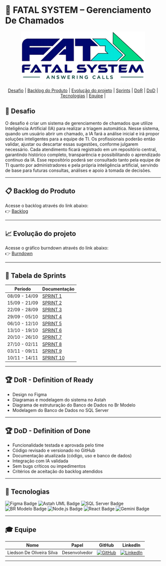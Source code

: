 # 🚀 FATAL SYSTEM – Gerenciamento De Chamados

<div align="center">
  <img src="./Docs/img/logoFatalSystem.png" alt="Screenshot do sistema" width="400"/>
</div>

<div align="center">
  
  [Desafio](#-desafio) | [Backlog do Produto](#-backlog-do-produto) | [Evolução do projeto](#-evolução-do-projeto) | [Sprints](#-tabela-de-sprints) | [DoR](#-dor---definition-of-ready) | [DoD](#-dod---definition-of-done) |  [Tecnologias](#-tecnologias) | [Equipe](#-equipe) |
  
</div>

## 📌 Desafio
O desafio é criar um sistema de gerenciamento de chamados que utilize Inteligência Artificial (IA) para realizar a triagem automática.
Nesse sistema, quando um usuário abrir um chamado, a IA fará a análise inicial e irá propor soluções inteligentes para a equipe de TI. Os profissionais poderão então validar, ajustar ou descartar essas sugestões, conforme julgarem necessário.
Cada atendimento ficará registrado em um repositório central, garantindo histórico completo, transparência e possibilitando o aprendizado contínuo da IA. Esse repositório poderá ser consultado tanto pela equipe de TI quanto por administradores e pela própria inteligência artificial, servindo de base para futuras consultas, análises e apoio à tomada de decisões.

---

## 📋 Backlog do Produto
Acesse o backlog através do link abaixo:  
👉 [Backlog](https://github.com/liedson-silva/chamados/blob/main/Docs/Backlog.md)

---

## 📈 Evolução do projeto
Acesse o gráfico burndown através do link abaixo:  
👉 [Burndown](https://github.com/liedson-silva/chamados/blob/main/Docs/Grafico_Burndown.xlsx)

---

## 📅 Tabela de Sprints
|    Período    |                            Documentação                        |
| ------------- | -------------------------------------------------------------- |
| 08/09 - 14/09 | [SPRINT 1](https://github.com/liedson-silva/chamados/issues/1) |
| 15/09 - 21/09 | [SPRINT 2](https://github.com/liedson-silva/chamados/issues/2) |
| 22/09 - 28/09 | [SPRINT 3](https://github.com/liedson-silva/chamados/issues/3) |
| 29/09 - 05/10 | [SPRINT 4](https://github.com/liedson-silva/chamados/issues/4) |
| 06/10 - 12/10 | [SPRINT 5](https://github.com/liedson-silva/chamados/issues/5) |
| 13/10 - 19/10 | [SPRINT 6](https://github.com/liedson-silva/chamados/issues/6) | 
| 20/10 - 26/10 | [SPRINT 7](https://github.com/liedson-silva/chamados/issues/7) |
| 27/10 - 02/11 | [SPRINT 8](https://github.com/liedson-silva/chamados/issues/8) |
| 03/11 - 09/11 | [SPRINT 9](https://github.com/liedson-silva/chamados/issues/9) | 
| 10/11 - 14/11 | [SPRINT 10](https://github.com/liedson-silva/chamados/issues/10) |

---

## 🏆 DoR - Definition of Ready
- Design no Figma
- Diagramas e modelagem do sistema no Astah
- Diagrama de estruturação do Banco de Dados no Br Modelo
- Modelagem do Banco de Dados no SQL Server

---

## 🏆 DoD - Definition of Done

- Funcionalidade testada e aprovada pelo time
- Código revisado e versionado no GitHub
- Documentação atualizada (código, uso e banco de dados)
- Integração com IA validada
- Sem bugs críticos ou impedimentos
- Critérios de aceitação do backlog atendidos

---

## 🤖 Tecnologias
<div>
  <img src="https://img.shields.io/badge/Figma-F24E1E?style=for-the-badge&logo=figma&logoColor=white" alt="Figma Badge"/>
  <img src="https://img.shields.io/badge/Astah_UML-2C2255?style=for-the-badge&logo=uml&logoColor=white" alt="Astah UML Badge"/>
  <img src="https://img.shields.io/badge/SQL%20Server-CC2927?style=for-the-badge&logo=microsoftsqlserver&logoColor=white" alt="SQL Server Badge"/>
  <img src="https://img.shields.io/badge/BR%20Modelo-005CFF?style=for-the-badge&logo=databricks&logoColor=white" alt="BR Modelo Badge"/>
  <img src="https://img.shields.io/badge/Node.js-339933?style=for-the-badge&logo=nodedotjs&logoColor=white" alt="Node.js Badge"/>
  <img src="https://img.shields.io/badge/React-61DAFB?style=for-the-badge&logo=react&logoColor=black" alt="React Badge"/>
  <img src="https://img.shields.io/badge/Google%20AI-4285F4?style=for-the-badge&logo=google&logoColor=white" alt="Gemini Badge"/>
</div>

---

## 🎓 Equipe
| Nome                          | Papel         | GitHub                                                                                                                         | LinkedIn          |
| ----------------------------- | ------------- |------------------------------------------------------------------------------------------------------------------------------- | ----------------- |
| Liedson De Oliveira Silva     | Desenvolvedor |[![GitHub](https://img.shields.io/badge/GitHub-black?style=flat&logo=github&logoColor=white)](https://github.com/liedson-silva) | [![LinkedIn](https://img.shields.io/badge/LinkedIn-blue?style=flat&logo=linkedin&logoColor=white)](https://linkedin.com/in/liedson-silva-20b78b295) |

---
